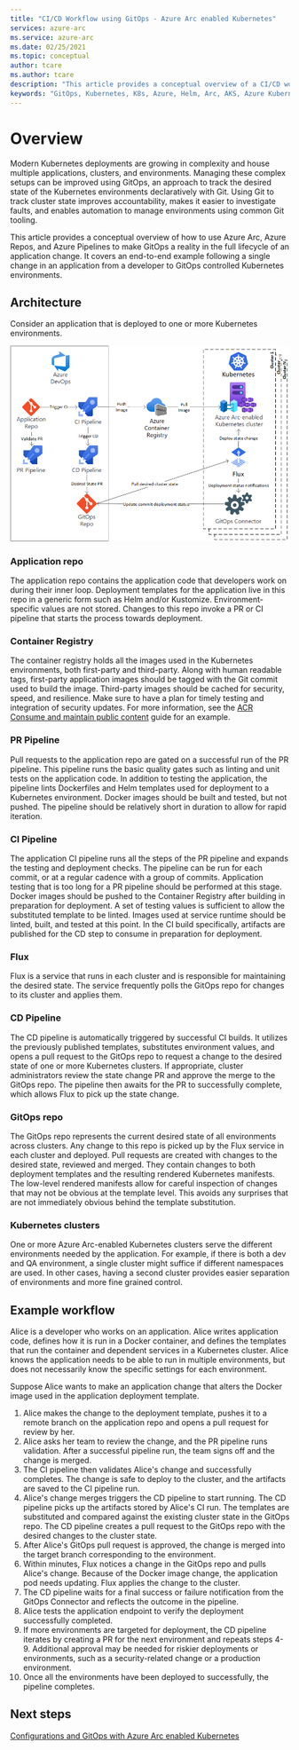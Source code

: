 ```yaml
---
title: "CI/CD Workflow using GitOps - Azure Arc enabled Kubernetes"
services: azure-arc
ms.service: azure-arc
ms.date: 02/25/2021
ms.topic: conceptual
author: tcare
ms.author: tcare
description: "This article provides a conceptual overview of a CI/CD workflow using GitOps"
keywords: "GitOps, Kubernetes, K8s, Azure, Helm, Arc, AKS, Azure Kubernetes Service, containers, CI, CD, Azure DevOps"
---
```

# Overview

Modern Kubernetes deployments are growing in complexity and house multiple applications, clusters, and environments. Managing these complex setups can be improved using GitOps, an approach to track the desired state of the Kubernetes environments declaratively with Git. Using Git to track cluster state improves accountability, makes it easier to investigate faults, and enables automation to manage environments using common Git tooling.

This article provides a conceptual overview of how to use Azure Arc, Azure Repos, and Azure Pipelines to make GitOps a reality in the full lifecycle of an application change. It covers an end-to-end example following a single change in an application from a developer to GitOps controlled Kubernetes environments.

## Architecture

Consider an application that is deployed to one or more Kubernetes environments.

![GitOps CI/CD architecture](./media/gitops-arch.png)
### Application repo
The application repo contains the application code that developers work on during their inner loop. Deployment templates for the application live in this repo in a generic form such as Helm and/or Kustomize. Environment-specific values are not stored. Changes to this repo invoke a PR or CI pipeline that starts the process towards deployment.
### Container Registry
The container registry holds all the images used in the Kubernetes environments, both first-party and third-party. Along with human readable tags, first-party application images should be tagged with the Git commit used to build the image. Third-party images should be cached for security, speed, and resilience. Make sure to have a plan for timely testing and integration of security updates. For more information, see the [ACR Consume and maintain public content](https://docs.microsoft.com/azure/container-registry/tasks-consume-public-content) guide for an example.
### PR Pipeline
Pull requests to the application repo are gated on a successful run of the PR pipeline. This pipeline runs the basic quality gates such as linting and unit tests on the application code. In addition to testing the application, the pipeline lints Dockerfiles and Helm templates used for deployment to a Kubernetes environment. Docker images should be built and tested, but not pushed. The pipeline should be relatively short in duration to allow for rapid iteration.
### CI Pipeline
The application CI pipeline runs all the steps of the PR pipeline and expands the testing and deployment checks. The pipeline can be run for each commit, or at a regular cadence with a group of commits. Application testing that is too long for a PR pipeline should be performed at this stage. Docker images should be pushed to the Container Registry after building in preparation for deployment. A set of testing values is sufficient to allow the substituted template to be linted. Images used at service runtime should be linted, built, and tested at this point. In the CI build specifically, artifacts are published for the CD step to consume in preparation for deployment.
### Flux
Flux is a service that runs in each cluster and is responsible for maintaining the desired state. The service frequently polls the GitOps repo for changes to its cluster and applies them.
### CD Pipeline
The CD pipeline is automatically triggered by successful CI builds. It utilizes the previously published templates, substitutes environment values, and opens a pull request to the GitOps repo to request a change to the desired state of one or more Kubernetes clusters. If appropriate, cluster administrators review the state change PR and approve the merge to the GitOps repo. The pipeline then awaits for the PR to successfully complete, which allows Flux to pick up the state change.
### GitOps repo
The GitOps repo represents the current desired state of all environments across clusters. Any change to this repo is picked up by the Flux service in each cluster and deployed. Pull requests are created with changes to the desired state, reviewed and merged. They contain changes to both deployment templates and the resulting rendered Kubernetes manifests. The low-level rendered manifests allow for careful inspection of changes that may not be obvious at the template level. This avoids any surprises that are not immediately obvious behind the template substitution.
### Kubernetes clusters
One or more Azure Arc-enabled Kubernetes clusters serve the different environments needed by the application. For example, if there is both a dev and QA environment, a single cluster might suffice if different namespaces are used. In other cases, having a second cluster provides easier separation of environments and more fine grained control.
## Example workflow
Alice is a developer who works on an application. Alice writes application code, defines how it is run in a Docker container, and defines the templates that run the container and dependent services in a Kubernetes cluster. Alice knows the application needs to be able to run in multiple environments, but does not necessarily know the specific settings for each environment.

Suppose Alice wants to make an application change that alters the Docker image used in the application deployment template.

1. Alice makes the change to the deployment template, pushes it to a remote branch on the application repo and opens a pull request for review by her.
2. Alice asks her team to review the change, and the PR pipeline runs validation. After a successful pipeline run, the team signs off and the change is merged.
3. The CI pipeline then validates Alice's change and successfully completes. The change is safe to deploy to the cluster, and the artifacts are saved to the CI pipeline run.
4. Alice's change merges triggers the CD pipeline to start running. The CD pipeline picks up the artifacts stored by Alice's CI run. The templates are substituted and compared against the existing cluster state in the GitOps repo. The CD pipeline creates a pull request to the GitOps repo with the desired changes to the cluster state.
5. After Alice's GitOps pull request is approved, the change is merged into the target branch corresponding to the environment.
6. Within minutes, Flux notices a change in the GitOps repo and pulls Alice's change. Because of the Docker image change, the application pod needs updating. Flux applies the change to the cluster.
8. The CD pipeline waits for a final success or failure notification from the GitOps Connector and reflects the outcome in the pipeline.
9. Alice tests the application endpoint to verify the deployment successfully completed.
10. If more environments are targeted for deployment, the CD pipeline iterates by creating a PR for the next environment and repeats steps 4-9. Additional approval may be needed for riskier deployments or environments, such as a security-related change or a production environment.
11. Once all the environments have been deployed to successfully, the pipeline completes.

## Next steps
[Configurations and GitOps with Azure Arc enabled Kubernetes](./conceptual-configurations.md)